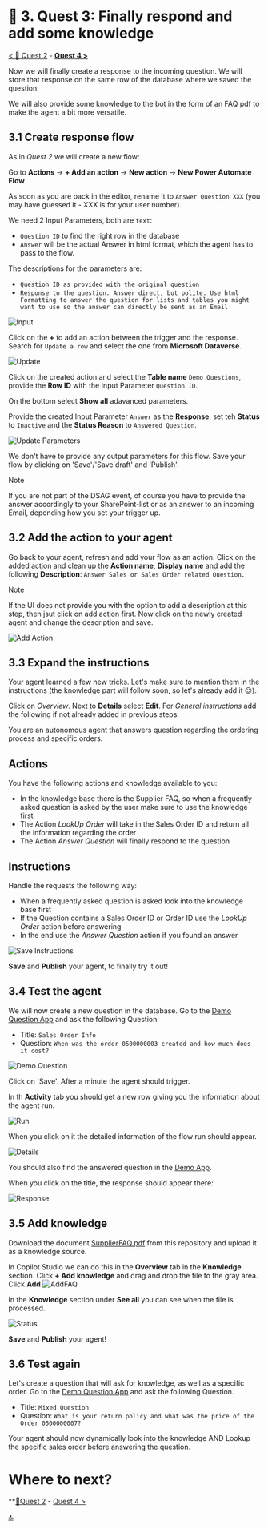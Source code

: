 # 🔧 3. Quest 3: Finally respond and add some knowledge
[< 🔌 Quest 2](Quest2.md) - **[Quest 4 >](Quest4.md)**

Now we will finally create a response to the incoming question. We will store that response on the same row of the database where we saved the question.

We will also provide some knowledge to the bot in the form of an FAQ pdf to make the agent a bit more versatile.

## 3.1 Create response flow
As in *Quest 2* we will create a new flow:

Go to **Actions** -> **+ Add an action** -> **New action** -> **New Power Automate Flow**

As soon as you are back in the editor, rename it to `Answer Question XXX` (you may have guessed it - XXX is for your user number).

We need 2 Input Parameters, both are `text`:
* `Question ID` to find the right row in the database
* `Answer` will be the actual Answer in html format, which the agent has to pass to the flow.

The descriptions for the parameters are:
* `Question ID as provided with the original question`
* `Response to the question. Answer direct, but polite. Use html Formatting to answer the question for lists and tables you might want to use so the answer can directly be sent as an Email`

![Input](../images/3_AddInput.png)

Click on the **+** to add an action between the trigger and the response. Search for `Update a row` and select the one from **Microsoft Dataverse**.

![Update](../images/3_Update.png)

Click on the created action and select the **Table name** `Demo Questions`, provide the **Row ID** with the Input Parameter `Question ID`.

On the bottom select **Show all** adavanced parameters.

Provide the created Input Parameter `Answer` as the **Response**, set teh **Status** to `Inactive` and the **Status Reason** to `Answered Question`.

![Update Parameters](../images/3_UpdateParameters.png)

We don't have to provide any output parameters for this flow. Save your flow by clicking on 'Save'/'Save draft' and 'Publish'.

> [!Note]
> If you are not part of the DSAG event, of course you have to provide the answer accordingly to your SharePoint-list or as an answer to an incoming Email, depending how you set your trigger up.

## 3.2 Add the action to your agent

Go back to your agent, refresh and add your flow as an action.
Click on the added action and clean up the **Action name**, **Display name** and add the following **Description**:
`Answer Sales or Sales Order related Question.`
> [!Note]
> If the UI does not provide you with the option to add a description at this step, then jsut click on add action first. Now click on the newly created agent and change the description and save.

![Add Action](../images/3_AddAction.png)


## 3.3 Expand the instructions

Your agent learned a few new tricks. Let's make sure to mention them in the instructions (the knowledge part will follow soon, so let's already add it 😉).

Click on *Overview*. Next to **Details** select **Edit**. For *General instructions* add the following if not already added in previous steps:

You are an autonomous agent that answers question regarding the ordering process and specific orders.

## Actions
You have the following actions and knowledge available to you:
* In the knowledge base there is the Supplier FAQ, so when a frequently asked question is asked by the user make sure to use the knowledge first
* The Action *LookUp Order* will take in the Sales Order ID and return all the information regarding the order
* The Action *Answer Question* will finally respond to the question

## Instructions
Handle the requests the following way:
* When a frequently asked question is asked look into the knowledge base first
* If the Question contains a Sales Order ID or Order ID use the *LookUp Order* action before answering
* In the end use the *Answer Question* action if you found an answer

![Save Instructions](../images/3_SaveInstructions.png)

**Save** and **Publish** your agent, to finally try it out!

## 3.4 Test the agent
We will now create a new question in the database. Go to the [Demo Question App](https://org9b8075dc.crm4.dynamics.com/main.aspx?appid=ebcffe1d-a308-f011-bae3-7c1e52fba45f&pagetype=entityrecord&etn=contoso_demoquestion) and ask the following Question.

* Title: `Sales Order Info`
* Question: `When was the order 0500000003 created and how much does it cost?`

![Demo Question](../images/3_DemoQuestion.png)

Click on 'Save'. After a minute the agent should trigger.

In th **Activity** tab you should get a new row giving you the information about the agent run.

![Run](../images/3_Activity.png)

When you click on it the detailed information of the flow run should appear.

![Details](../images/3_ActivityDetail.png)

You should also find the answered question in the [Demo App](https://org9b8075dc.crm4.dynamics.com/main.aspx?appid=ebcffe1d-a308-f011-bae3-7c1e52fba45f&pagetype=entitylist&etn=contoso_demoquestion&viewid=bc250d73-3e36-48cd-aca6-63e3894a6533&viewType=1039).

When you click on the title, the response should appear there:

![Response](../images/3_response.png)

## 3.5 Add knowledge

Download the document [SupplierFAQ.pdf](../documents/SupplierFAQ.pdf) from this repository and upload it as a knowledge source.

In Copilot Studio we can do this in the **Overview** tab in the **Knowledge** section.
Click **+ Add knowledge** and drag and drop the file to the gray area.
Click **Add** 
![AddFAQ](../images/3_AddFAQ.png)

In the **Knowledge** section under **See all** you can see when the file is processed.

![Status](../images/3_Status.png)

**Save** and **Publish** your agent!

## 3.6 Test again
Let's create a question that will ask for knowledge, as well as a specific order. Go to the [Demo Question App](https://org9b8075dc.crm4.dynamics.com/main.aspx?appid=ebcffe1d-a308-f011-bae3-7c1e52fba45f&pagetype=entityrecord&etn=contoso_demoquestion) and ask the following Question.

* Title: `Mixed Question`
* Question: `What is your return policy and what was the price of the Order 0500000007?`

Your agent should now dynamically look into the knowledge AND Lookup the specific sales order before answering the question.
 
# Where to next?

**[🔌Quest 2](Quest2.md) - [ Quest 4 >](Quest4.md)

[🔝](#)

